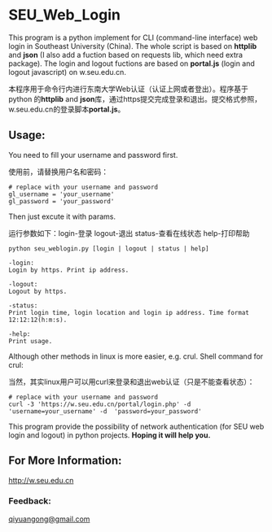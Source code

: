 SEU_Web_Login
=============

This program is a python implement for CLI (command-line interface) web login in Southeast University (China). The whole script is based on **httplib** and **json** (I also add a fuction based on requests lib, which need extra package). The login and logout fuctions are based on **portal.js** (login and logout javascript) on w.seu.edu.cn.

本程序用于命令行内进行东南大学Web认证（认证上网或者登出）。程序基于python 的**httplib** and **json**库，通过https提交完成登录和退出。提交格式参照，w.seu.edu.cn的登录脚本**portal.js**。 

## Usage:
	
You need to fill your username and password first. 

使用前，请替换用户名和密码：

	# replace with your username and password
	gl_username = 'your_username' 
	gl_password = 'your_password' 

Then just excute it with params.

运行参数如下：login-登录 logout-退出 status-查看在线状态 help-打印帮助

	python seu_weblogin.py [login | logout | status | help]

	-login:
	Login by https. Print ip address.
	
	-logout:
	Logout by https.

	-status:
	Print login time, login location and login ip address. Time format 12:12:12(h:m:s).

	-help:
	Print usage.

Although other methods in linux is more easier, e.g. crul. Shell command for crul:

当然，其实linux用户可以用curl来登录和退出web认证（只是不能查看状态）：

	# replace with your username and password
	curl -3 'https://w.seu.edu.cn/portal/login.php' -d 'username=your_username' -d  'password=your_password'

This program provide the possibility of network authentication (for SEU web login and logout) in python projects. **Hoping it will help you.**


## For More Information:
http://w.seu.edu.cn

### Feedback:
qiyuangong@gmail.com
